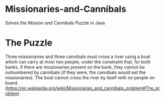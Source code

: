 # Missionaries-and-Cannibals
Solves the Mission and Cannibals Puzzle in Java
# The Puzzle 
Three missionaries and three cannibals must cross a river using a boat which can carry at most two people, under the constraint that, for both banks, if there are missionaries present on the bank, they cannot be outnumbered by cannibals (if they were, the cannibals would eat the missionaries). The boat cannot cross the river by itself with no people on board. (https://en.wikipedia.org/wiki/Missionaries_and_cannibals_problem#The_problem)
